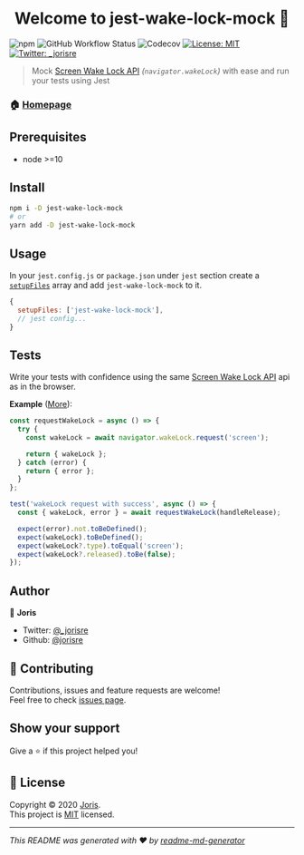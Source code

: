 <h1 align="center">Welcome to jest-wake-lock-mock 👋</h1>
<p>
  <img alt="npm" src="https://img.shields.io/npm/v/jest-wake-lock-mock?style=for-the-badge">
  <img alt="GitHub Workflow Status" src="https://img.shields.io/github/workflow/status/jorisre/jest-wake-lock-mock/CI?style=for-the-badge">
  <img alt="Codecov" src="https://img.shields.io/codecov/c/github/jorisre/jest-wake-lock-mock?style=for-the-badge&token=D75F3R5OEO">
  <a href="https://github.com/jorisre/jest-wake-lock-mock/blob/master/LICENSE" target="_blank">
    <img alt="License: MIT" src="https://img.shields.io/github/license/jorisre/jest-wake-lock-mock?style=for-the-badge" />
  </a>
  <a href="https://twitter.com/_jorisre" target="_blank">
    <img alt="Twitter: _jorisre" src="https://img.shields.io/twitter/follow/_jorisre.svg?style=for-the-badge" />
  </a>
</p>

> Mock [Screen Wake Lock API](https://w3c.github.io/screen-wake-lock/) _(`navigator.wakeLock`)_ with ease and run your tests using Jest

### 🏠 [Homepage](https://github.com/jorisre/jest-wake-lock-mock#readme)

## Prerequisites

- node >=10

## Install

```sh
npm i -D jest-wake-lock-mock
# or
yarn add -D jest-wake-lock-mock
```

## Usage

In your `jest.config.js` or `package.json` under `jest` section create a [`setupFiles`](https://jestjs.io/docs/en/configuration#setupfiles-array) array and add `jest-wake-lock-mock` to it.

```js
{
  setupFiles: ['jest-wake-lock-mock'],
  // jest config...
}
```

## Tests

Write your tests with confidence using the same [Screen Wake Lock API](https://w3c.github.io/screen-wake-lock/) api as in the browser.

**Example** ([More](https://github.com/jorisre/jest-wake-lock-mock/blob/master/test/jest-wake-lock-mock.test.ts)):

```js
const requestWakeLock = async () => {
  try {
    const wakeLock = await navigator.wakeLock.request('screen');

    return { wakeLock };
  } catch (error) {
    return { error };
  }
};

test('wakeLock request with success', async () => {
  const { wakeLock, error } = await requestWakeLock(handleRelease);

  expect(error).not.toBeDefined();
  expect(wakeLock).toBeDefined();
  expect(wakeLock?.type).toEqual('screen');
  expect(wakeLock?.released).toBe(false);
});
```

## Author

👤 **Joris**

- Twitter: [@\_jorisre](https://twitter.com/_jorisre)
- Github: [@jorisre](https://github.com/jorisre)

## 🤝 Contributing

Contributions, issues and feature requests are welcome!<br />Feel free to check [issues page](https://github.com/jorisre/jest-wake-lock-mock/issues).

## Show your support

Give a ⭐️ if this project helped you!

## 📝 License

Copyright © 2020 [Joris](https://github.com/jorisre).<br />
This project is [MIT](https://github.com/jorisre/jest-wake-lock-mock/blob/master/LICENSE) licensed.

---

_This README was generated with ❤️ by [readme-md-generator](https://github.com/kefranabg/readme-md-generator)_
